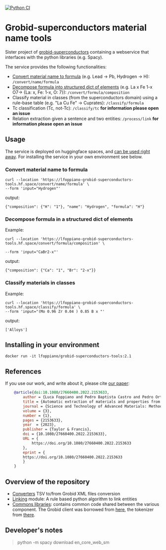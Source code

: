 [![Python CI](https://github.com/lfoppiano/grobid-superconductors-tools/actions/workflows/python-app.yml/badge.svg)](https://github.com/lfoppiano/grobid-superconductors-tools/actions/workflows/python-app.yml)


# Grobid-superconductors material name tools

Sister project of [grobid-superconductors](https://github.com/lfoppiano/grobid-superconductors) containing a webservice that interfaces with the python libraries (e.g. Spacy). 

The service provides the following functionalities: 
 - [Convert material name to formula](#convert-material-name-to-formula) (e.g. Lead -> Pb, Hydrogen -> H): `/convert/name/formula`
 - [Decompose formula into structured dict of elements](#decompose-formula-into-structured-dict-of-elements) (e.g. La x Fe 1-x O7-> {La: x, Fe: 1-x, O: 7}):  `/convert/formula/composition`
 - Classify material in classes (from the superconductors domain) using a rule-base table (e.g. "La Cu Fe" -> Cuprates): `/classify/formula`
 - Tc classification (Tc, not-Tc): `/classify/tc` **for information please open an issue**
 - Relation extraction given a sentence and two entities: `/process/link` **for information please open an issue**

## Usage

The service is deployed on huggingface spaces, and [can be used right away](https://lfoppiano-grobid-superconductors-tools.hf.space/version). 
For installing the service in your own environment see below. 

### Convert material name to formula

```
curl --location 'https://lfoppiano-grobid-superconductors-tools.hf.space/convert/name/formula' \
--form 'input="Hydrogen"'
```

output: 

```
{"composition": {"H": "1"}, "name": "Hydrogen", "formula": "H"}
```

### Decompose formula in a structured dict of elements

Example: 
```
curl --location 'https://lfoppiano-grobid-superconductors-tools.hf.space/convert/formula/composition' \

--form 'input="CaBr2-x"'
```

output:  

```
{"composition": {"Ca": "1", "Br": "2-x"}}
```

### Classify materials in classes

Example: 
```
curl --location 'https://lfoppiano-grobid-superconductors-tools.hf.space/classify/formula' \
--form 'input="(Mo 0.96 Zr 0.04 ) 0.85 B x "'
```

output: 
```
['Alloys']
```

## Installing in your environment 

```
docker run -it lfoppiano/grobid-superconductors-tools:2.1
```

## References

If you use our work, and write about it, please cite [our paper](https://hal.inria.fr/hal-03776658):
```bibtex
	@article{doi:10.1080/27660400.2022.2153633,
		author = {Luca Foppiano and Pedro Baptista Castro and Pedro Ortiz Suarez and Kensei Terashima and Yoshihiko Takano and Masashi Ishii},
		title = {Automatic extraction of materials and properties from superconductors scientific literature},
		journal = {Science and Technology of Advanced Materials: Methods},
		volume = {3},
		number = {1},
		pages = {2153633},
		year  = {2023},
		publisher = {Taylor & Francis},
		doi = {10.1080/27660400.2022.2153633},
		URL = { 
			https://doi.org/10.1080/27660400.2022.2153633
		},
		eprint = { 
		https://doi.org/10.1080/27660400.2022.2153633
		}
	}
```



## Overview of the repository

 - [Converters](grobid_superconductors/converters) TSV to/from Grobid XML files conversion 
 - [Linking](grobid_superconductors/linking) module: A rule based python algorithm to link entities
 - [Commons libraries](grobid_superconductors/commons): contains common code shared between the various component. The Grobid client was borrowed from [here](https://github.com/kermitt2/grobid-client-python), the tokenizer from [there](https://github.com/kermitt2/delft).



## Developer's notes

> python -m spacy download en_core_web_sm
